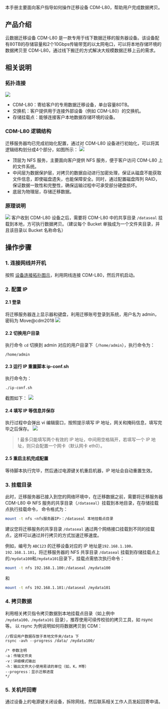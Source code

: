 

本手册主要面向客户指导如何操作迁移设备 CDM-L80，帮助用户完成数据拷贝。

## 产品介绍
云数据迁移设备 CDM-L80 是一款专用于线下数据迁移的服务器设备。该设备配有80TB的存储容量和2个10Gbps传输带宽的以太网电口，可以将本地存储环境的数据拷贝至 CDM-L80，通过线下搬迁的方式解决大规模数据迁移上云的需求。
<span id="设备连接拓扑图示"></span>

## 相关说明
### 拓扑连接
![](https://main.qcloudimg.com/raw/5896193b14ffb434d169b0de288c36ea.png)
- CDM-L80：寄给客户的专用数据迁移设备，单台容量80TB。
- 交换机：客户提供用于连接外部设备（例如 CDM-L80）的交换机。
- 存储挂载点：能够连接客户本地数据存储环境的设备。

### CDM-L80 逻辑结构

迁移服务器均已完成初始化配置，通过对 CDM-L80 设备进行初始化，可以将其逻辑结构划分成4个部分，如图所示：
![](https://main.qcloudimg.com/raw/9faa04b171ff37afa3d8991e0b8982fb.png)

*  顶层为 NFS 服务，主要面向客户提供 NFS 服务，便于客户访问 CDM-L80 上的文件系统。
*  中间层为数据保护层，对拷贝的数据自动进行加密处理，保证从磁盘不能获取文件信息，即使磁盘遗失，也能保障安全。同时，通过配置磁盘阵列 RAID，保证数据一致性和完整性，确保运输过程中可承受部分硬盘损坏。
* 底层为物理层，存储迁移数据。

### 原理说明
![](https://main.qcloudimg.com/raw/d8b1097d26847afe702170f952855e8f.png)
客户收到 CDM-L80 设备之后，需要将 CDM-L80 中的共享目录 `/dataseal` 挂载到本地，方可执行数据拷贝。（建议每个 Bucket 单独成为一个文件夹目录，并且该目录以 Bucket 名称命名）

## 操作步骤


### 1. 连接网线并开机
按照 [设备连接拓扑图示](#设备连接拓扑图示)，利用网线连接 CDM-L80，然后开机启动。

### 2. 配置 IP

#### 2.1 登录
将迁移服务器连上显示器和键盘，利用迁移账号登录到系统，用户名为 admin，密码为 Move@cdm2018
![](https://main.qcloudimg.com/raw/dbec3fc8cd20d3337817e0a4a6f73533.png)

#### 2.2 切换用户目录
执行命令 `cd` 切换到 admin 对应的用户目录下（`/home/admin`），执行命令为：
```
/home/admin
```
#### 2.3 运行 IP 重置脚本 ip-conf.sh
执行命令为：
```sh
./ip-conf.sh
```
截图如下：
![](https://main.qcloudimg.com/raw/1c0935808f4e68d3f067c0371c501bb1.png)

#### 2.4 填写 IP 等信息并保存
执行过程中会弹出 vi 编辑窗口，按照提示填写 IP 地址，网关和掩码信息，填写完毕之后保存。
![](https://main.qcloudimg.com/raw/a520529901d388144c766f7e5d9b2618.png)

>! 最多只能填写两个有效的 IP 地址，中间用空格隔开，若填写一个 IP 地址，则只会配置一个网卡（默认网卡 eth0）。

#### 2.5 重启主机完成配置
等待脚本执行完毕，然后通过电源键关机重启机器，IP 地址会自动重置生效。

### 3. 挂载目录

此时，迁移服务器已接入到您的网络环境中，在迁移数据之前，需要将迁移服务器 CDM-L80 中 NFS 服务的共享目录（`/dataseal`）挂载到本地目录，在存储挂载点执行挂载命令， 命令格式为：
```sh
mount -t nfs <nfs服务器IP>：/dataseal 本地挂载点目录 
```

建议您将迁移服务的共享目录 `/dataseal` 通过两个网络接口挂载到不同的挂载点，这样可以通过并行拷贝的方式加速迁移速度。

例如，编号为 `ABC123` 的迁移设备对应的 IP 地址是`192.168.1.100，192.168.1.101`，将迁移服务器的 NFS 共享目录  `/dataseal` 挂载到存储挂载点上的`/mydata100`和`/mydata101`目录下，挂载点需依次执行命令：
```sh
mount -t nfs 192.168.1.100:/dataseal /mydata100
```
和 
```sh
mount -t nfs 192.168.1.101:/dataseal /mydata101
```



### 4. 拷贝数据
利用相关拷贝指令拷贝数据到本地挂载点目录（如上例中 `/mydata100，/mydata101` 目录），推荐使用可续传校验的拷贝工具，如 rsync 等。
以 rsync 为例说明如何将数据拷贝到 CDM：
```
//假设用户数据存放于本地文件夹/data 下
rsync -avh --progress /data/ /mydata100/

/* 参数注明
-a：传输文件夹
-v：详细模式输出
-h：输出文件大小使用易读的单位（如，K，M等）
--progress：显示迁移进度
*/
```

### 5. 关机并回寄 

通过设备上的电源键关闭设备，拆除网线，然后联系相关工作人员发起回寄申请。

